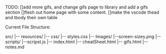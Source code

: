 TODO:
[]add more gifs, and change gifs page to library and add a gifs section
[]flesh out home page with some content.
[]make the vscode thead and tbody their own table

Current File Structure:

src/
|-- resources/
    |-- css/
        |-- styles.css
    |-- Images/
        |--screen-sizes.png
    |-- scripts/
        |--scripst.js
|-- index.html
|-- cheatSheet.html
|-- gifs.html
|-- notes.md